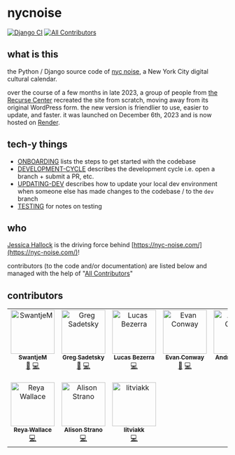 # nycnoise

[![Django CI](https://github.com/gregsadetsky/nycnoise/actions/workflows/django.yml/badge.svg)](https://github.com/gregsadetsky/nycnoise/actions/workflows/django.yml)
[![All Contributors](https://img.shields.io/github/all-contributors/gregsadetsky/nycnoise?color=ee8449&style=flat-square)](#contributors)

## what is this

the Python / Django source code of [nyc noise](https://nyc-noise.com/), a New York City digital cultural calendar.

over the course of a few months in late 2023, a group of people from [the Recurse Center](https://www.recurse.com/) recreated the site from scratch, moving away from its original WordPress form. the new version is friendlier to use, easier to update, and faster. it was launched on December 6th, 2023 and is now hosted on [Render](https://render.com/).

## tech-y things

- [ONBOARDING](docs/ONBOARDING.md) lists the steps to get started with the codebase
- [DEVELOPMENT-CYCLE](docs/DEVELOPMENT-CYCLE.md) describes the development cycle i.e. open a branch + submit a PR, etc.
- [UPDATING-DEV](docs/UPDATING-DEV.md) describes how to update your local dev environment when someone else has made changes to the codebase / to the `dev` branch
- [TESTING](docs/TESTING.md) for notes on testing

## who

[Jessica Hallock](https://jessica-hallock.com/) is the driving force behind [https://nyc-noise.com/](https://nyc-noise.com/)!

contributors (to the code and/or documentation) are listed below and managed with the help of "[All Contributors](https://allcontributors.org/)"

## contributors

<!-- ALL-CONTRIBUTORS-LIST:START - Do not remove or modify this section -->
<!-- prettier-ignore-start -->
<!-- markdownlint-disable -->
<table>
  <tbody>
    <tr>
      <td align="center" valign="top" width="14.28%"><a href="https://github.com/SwantjeM"><img src="https://avatars.githubusercontent.com/u/28712729?v=4?s=100" width="100px;" alt="SwantjeM"/><br /><sub><b>SwantjeM</b></sub></a><br /><a href="#doc-SwantjeM" title="Documentation">📖</a> <a href="#code-SwantjeM" title="Code">💻</a></td>
      <td align="center" valign="top" width="14.28%"><a href="https://github.com/gregsadetsky"><img src="https://avatars.githubusercontent.com/u/1017304?v=4?s=100" width="100px;" alt="Greg Sadetsky"/><br /><sub><b>Greg Sadetsky</b></sub></a><br /><a href="#doc-gregsadetsky" title="Documentation">📖</a> <a href="#code-gregsadetsky" title="Code">💻</a></td>
      <td align="center" valign="top" width="14.28%"><a href="https://github.com/42lucasbezerra"><img src="https://avatars.githubusercontent.com/u/50885067?v=4?s=100" width="100px;" alt="Lucas Bezerra"/><br /><sub><b>Lucas Bezerra</b></sub></a><br /><a href="#code-42lucasbezerra" title="Code">💻</a></td>
      <td align="center" valign="top" width="14.28%"><a href="https://evanconway.github.io/#/"><img src="https://avatars.githubusercontent.com/u/43253820?v=4?s=100" width="100px;" alt="Evan Conway"/><br /><sub><b>Evan Conway</b></sub></a><br /><a href="#doc-evanconway" title="Documentation">📖</a> <a href="#code-evanconway" title="Code">💻</a></td>
      <td align="center" valign="top" width="14.28%"><a href="https://github.com/andrea749"><img src="https://avatars.githubusercontent.com/u/20407254?v=4?s=100" width="100px;" alt="Andrea Garcia"/><br /><sub><b>Andrea Garcia</b></sub></a><br /><a href="#code-andrea749" title="Code">💻</a></td>
      <td align="center" valign="top" width="14.28%"><a href="https://github.com/robsimmons"><img src="https://avatars.githubusercontent.com/u/442315?v=4?s=100" width="100px;" alt="Robert J. Simmons"/><br /><sub><b>Robert J. Simmons</b></sub></a><br /><a href="#code-robsimmons" title="Code">💻</a></td>
      <td align="center" valign="top" width="14.28%"><a href="http://nyc-noise.com"><img src="https://avatars.githubusercontent.com/u/135757981?v=4?s=100" width="100px;" alt="nyc noise"/><br /><sub><b>nyc noise</b></sub></a><br /><a href="#code-nycnoise" title="Code">💻</a></td>
    </tr>
    <tr>
      <td align="center" valign="top" width="14.28%"><a href="https://github.com/reyaw"><img src="https://avatars.githubusercontent.com/u/82685635?v=4?s=100" width="100px;" alt="Reya Wallace"/><br /><sub><b>Reya Wallace</b></sub></a><br /><a href="#code-reyaw" title="Code">💻</a></td>
      <td align="center" valign="top" width="14.28%"><a href="https://github.com/astrano"><img src="https://avatars.githubusercontent.com/u/291487?v=4?s=100" width="100px;" alt="Alison Strano"/><br /><sub><b>Alison Strano</b></sub></a><br /><a href="#code-astrano" title="Code">💻</a></td>
      <td align="center" valign="top" width="14.28%"><a href="https://github.com/litviakk"><img src="https://avatars.githubusercontent.com/u/12960880?v=4?s=100" width="100px;" alt="litviakk"/><br /><sub><b>litviakk</b></sub></a><br /><a href="#code-litviakk" title="Code">💻</a></td>
    </tr>
  </tbody>
</table>

<!-- markdownlint-restore -->
<!-- prettier-ignore-end -->

<!-- ALL-CONTRIBUTORS-LIST:END -->
